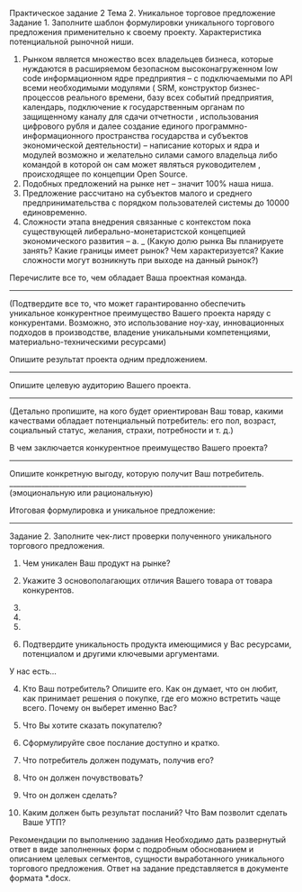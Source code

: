 Практическое задание 2
Тема 2. Уникальное торговое предложение
Задание 1. Заполните шаблон формулировки уникального торгового предложения применительно к своему проекту.
Характеристика потенциальной рыночной ниши.
1.	Рынком является множество всех владельцев бизнеса, которые нуждаются в расширяемом безопасном высоконагруженном low code  информационном ядре предприятия – с подключаемыми по API всеми необходимыми модулями ( SRM, конструктор бизнес-процессов реального времени, базу всех событий предприятия, календарь, подключение к государственным органам по защищенному каналу для сдачи отчетности , использования цифрового рубля и далее создание единого программно-информационного пространства государства и субъектов экономической деятельности) – написание которых и ядра и модулей возможно и желательно силами самого владельца либо командой в которой он сам может являться руководителем , происходящее по концепции Open Source.
2.	Подобных предложений на рынке нет – значит 100% наша ниша.
3.	Предложение рассчитано на субъектов малого и среднего предпринимательства с порядком пользователей системы до 10000 единовременно.
4.	Сложности этапа внедрения связанные с контекстом пока существующей либерально-монетаристской концепцией экономического развития – 
a.	   _
(Какую долю рынка Вы планируете занять? Какие границы имеет рынок? Чем характеризуется? Какие сложности могут возникнуть при выходе на данный рынок?)

Перечислите все то, чем обладает Ваша проектная команда.

	
____________________________________________________________________________________________________________________________________________________________________________________________________________________________________________________________________________________________________________________________________________________
(Подтвердите все то, что может гарантированно обеспечить уникальное конкурентное преимущество Вашего проекта наряду с конкурентами. Возможно, это использование ноу-хау, инновационных подходов в производстве, владение уникальными компетенциями, материально-техническими ресурсами)

Опишите результат проекта одним предложением.
_____________________________________________________________________________________

Опишите целевую аудиторию Вашего проекта.
_____________________________________________________________________________________________________________________________________________________________________________________________________________________________________________________________________________________________
(Детально пропишите, на кого будет ориентирован Ваш товар, какими качествами обладает потенциальный потребитель: его пол, возраст, социальный статус, желания, страхи, потребности и т. д.)

В чем заключается конкурентное преимущество Вашего проекта?
__________________________________________________________________________________________________________________________________________________________________________

Опишите конкретную выгоду, которую получит Ваш потребитель. __________________________________________________________________
(эмоциональную или рациональную)

Итоговая формулировка и уникальное предложение:
____________________________________________________________________________________________________________________


Задание 2. Заполните чек-лист проверки полученного уникального торгового предложения.
1. Чем уникален Ваш продукт на рынке?



2. Укажите 3 основополагающих отличия Вашего товара от товара конкурентов.

1.	
2.	
3.	

3. Подтвердите уникальность продукта имеющимися у Вас ресурсами, потенциалом и другими ключевыми аргументами.

У нас есть…


4. Кто Ваш потребитель? Опишите его. Как он думает, что он любит, как принимает решения о покупке, где его можно встретить чаще всего. Почему он выберет именно Вас?



5. Что Вы хотите сказать покупателю?



6. Сформулируйте свое послание доступно и кратко.



7. Что потребитель должен подумать, получив его?



8. Что он должен почувствовать?



9. Что он должен сделать?



10. Каким должен быть результат посланий? Что Вам позволит сделать Ваше УТП?



Рекомендации по выполнению задания
Необходимо дать развернутый ответ в виде заполненных форм с подробным обоснованием и описанием целевых сегментов, сущности выработанного уникального торгового предложения.
Ответ на задание представляется в документе формата *.docx.

